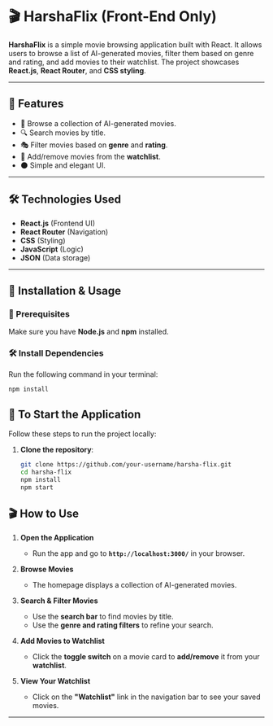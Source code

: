 # 🎬 HarshaFlix (Front-End Only)

**HarshaFlix** is a simple movie browsing application built with React. It allows users to browse a list of AI-generated movies, filter them based on genre and rating, and add movies to their watchlist. The project showcases **React.js**, **React Router**, and **CSS styling**.

---

## 📌 Features

- 🎥 Browse a collection of AI-generated movies.
- 🔍 Search movies by title.
- 🎭 Filter movies based on **genre** and **rating**.
- 📌 Add/remove movies from the **watchlist**.
- 🌑 Simple and elegant UI.

---

## 🛠️ Technologies Used

- **React.js** (Frontend UI)
- **React Router** (Navigation)
- **CSS** (Styling)
- **JavaScript** (Logic)
- **JSON** (Data storage)

---

## 🚀 Installation & Usage

### 📌 Prerequisites

Make sure you have **Node.js** and **npm** installed.

### 🛠️ Install Dependencies

Run the following command in your terminal:

```sh
npm install

```

## 🚀 To Start the Application

Follow these steps to run the project locally:

1. **Clone the repository**:
   ```sh
   git clone https://github.com/your-username/harsha-flix.git
   cd harsha-flix
   npm install
   npm start
   ```

## 🎬 How to Use

1. **Open the Application**

   - Run the app and go to **`http://localhost:3000/`** in your browser.

2. **Browse Movies**

   - The homepage displays a collection of AI-generated movies.

3. **Search & Filter Movies**

   - Use the **search bar** to find movies by title.
   - Use the **genre and rating filters** to refine your search.

4. **Add Movies to Watchlist**

   - Click the **toggle switch** on a movie card to **add/remove** it from your **watchlist**.

5. **View Your Watchlist**
   - Click on the **"Watchlist"** link in the navigation bar to see your saved movies.

---
